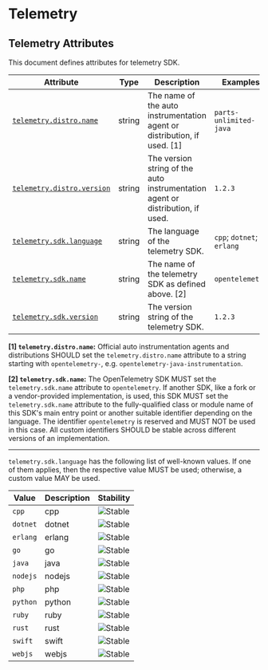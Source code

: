 <!-- NOTE: THIS FILE IS AUTOGENERATED. DO NOT EDIT BY HAND. -->
<!-- see templates/registry/markdown/attribute_namespace.md.j2 -->

# Telemetry

## Telemetry Attributes

This document defines attributes for telemetry SDK.

| Attribute | Type | Description | Examples | Stability |
|---|---|---|---|---|
| <a id="telemetry-distro-name" href="#telemetry-distro-name">`telemetry.distro.name`</a> | string | The name of the auto instrumentation agent or distribution, if used. [1] | `parts-unlimited-java` | ![Development](https://img.shields.io/badge/-development-blue) |
| <a id="telemetry-distro-version" href="#telemetry-distro-version">`telemetry.distro.version`</a> | string | The version string of the auto instrumentation agent or distribution, if used. | `1.2.3` | ![Development](https://img.shields.io/badge/-development-blue) |
| <a id="telemetry-sdk-language" href="#telemetry-sdk-language">`telemetry.sdk.language`</a> | string | The language of the telemetry SDK. | `cpp`; `dotnet`; `erlang` | ![Stable](https://img.shields.io/badge/-stable-lightgreen) |
| <a id="telemetry-sdk-name" href="#telemetry-sdk-name">`telemetry.sdk.name`</a> | string | The name of the telemetry SDK as defined above. [2] | `opentelemetry` | ![Stable](https://img.shields.io/badge/-stable-lightgreen) |
| <a id="telemetry-sdk-version" href="#telemetry-sdk-version">`telemetry.sdk.version`</a> | string | The version string of the telemetry SDK. | `1.2.3` | ![Stable](https://img.shields.io/badge/-stable-lightgreen) |

**[1] `telemetry.distro.name`:** Official auto instrumentation agents and distributions SHOULD set the `telemetry.distro.name` attribute to
a string starting with `opentelemetry-`, e.g. `opentelemetry-java-instrumentation`.

**[2] `telemetry.sdk.name`:** The OpenTelemetry SDK MUST set the `telemetry.sdk.name` attribute to `opentelemetry`.
If another SDK, like a fork or a vendor-provided implementation, is used, this SDK MUST set the
`telemetry.sdk.name` attribute to the fully-qualified class or module name of this SDK's main entry point
or another suitable identifier depending on the language.
The identifier `opentelemetry` is reserved and MUST NOT be used in this case.
All custom identifiers SHOULD be stable across different versions of an implementation.

---

`telemetry.sdk.language` has the following list of well-known values. If one of them applies, then the respective value MUST be used; otherwise, a custom value MAY be used.

| Value  | Description | Stability |
|---|---|---|
| `cpp` | cpp | ![Stable](https://img.shields.io/badge/-stable-lightgreen) |
| `dotnet` | dotnet | ![Stable](https://img.shields.io/badge/-stable-lightgreen) |
| `erlang` | erlang | ![Stable](https://img.shields.io/badge/-stable-lightgreen) |
| `go` | go | ![Stable](https://img.shields.io/badge/-stable-lightgreen) |
| `java` | java | ![Stable](https://img.shields.io/badge/-stable-lightgreen) |
| `nodejs` | nodejs | ![Stable](https://img.shields.io/badge/-stable-lightgreen) |
| `php` | php | ![Stable](https://img.shields.io/badge/-stable-lightgreen) |
| `python` | python | ![Stable](https://img.shields.io/badge/-stable-lightgreen) |
| `ruby` | ruby | ![Stable](https://img.shields.io/badge/-stable-lightgreen) |
| `rust` | rust | ![Stable](https://img.shields.io/badge/-stable-lightgreen) |
| `swift` | swift | ![Stable](https://img.shields.io/badge/-stable-lightgreen) |
| `webjs` | webjs | ![Stable](https://img.shields.io/badge/-stable-lightgreen) |
